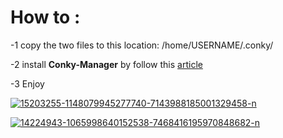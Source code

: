 # How to : 
-1 copy the two files to this location: /home/USERNAME/.conky/

-2 install **Conky-Manager** by follow this [article](http://elatov.github.io/2016/01/playing-around-with-conky-on-gentoo/)

-3 Enjoy 

<a href="https://ibb.co/pQnZkbV"><img src="https://i.ibb.co/XDVpGj0/15203255-1148079945277740-7143988185001329458-n.jpg" alt="15203255-1148079945277740-7143988185001329458-n" border="0" /></a>

<a href="https://ibb.co/wz2kkdK"><img src="https://i.ibb.co/5RJ0015/14224943-1065998640152538-7468416195970848682-n.jpg" alt="14224943-1065998640152538-7468416195970848682-n" border="0" /></a>
